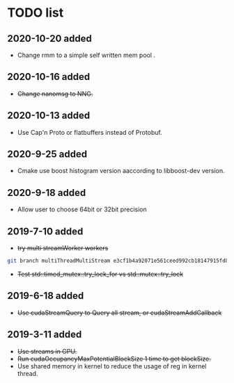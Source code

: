 # TODO list

## 2020-10-20 added
* Change rmm to a simple self written mem pool .

## 2020-10-16 added
* ~~Change nanomsg to NNG.~~

## 2020-10-13 added
* Use Cap'n Proto or flatbuffers instead of Protobuf.

## 2020-9-25 added
* Cmake use boost histogram version aaccording to libboost-dev version.

## 2020-9-18 added
* Allow user to choose 64bit or 32bit precision

## 2019-7-10 added
* ~~try multi streamWorker workers~~
```bash
git branch multiThreadMultiStream e3cf1b4a92071e561ceed992cb18147915fd8f20 
```
* ~~Test std::timed_mutex::try_lock_for vs std::mutex::try_lock~~

## 2019-6-18 added
* ~~Use cudaStreamQuery to Query all stream, or cudaStreamAddCallback~~

## 2019-3-11 added
* ~~Use streams in GPU.~~
* ~~Run cudaOccupancyMaxPotentialBlockSize 1 time to get blockSize.~~
* Use shared memory in kernel to reduce the usage of reg in kernel thread.
